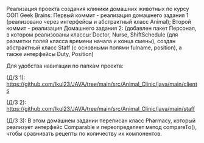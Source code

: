 Реализация проекта создания клиники домашних животных по курсу ООП Geek Brains:
Первый коммит - реализация домашнего задания 1 (реализовано через интерфейсы и абстрактный класс Animal);
Второй коммит - реализация Домашнего задания 2: (добавлен пакет Персонал, в котором реализованы классы: Doctor, Nurse, ShiftSchedule (для разметки полей класса времени начала и конца смены), создан абстрактный класс Staff (с основными полями fulname, position), а также интерфейсы Duty, Position)

Для удобства навигации по папкам проекта:

(Д/З 1): https://github.com/Ikul23/JAVA/tree/main/src/Animal_Clinic/java/main/clients

(Д/З 2): https://github.com/Ikul23/JAVA/tree/main/src/Animal_Clinic/java/main/staff

(Д/З 3):
В этом домашнем задании переписан класс Pharmacy, который реализует интерфейс Comparable<Pharmacy> и переопределяет метод compareTo(), чтобы сравнивать рецепты по количеству их компонентов.
